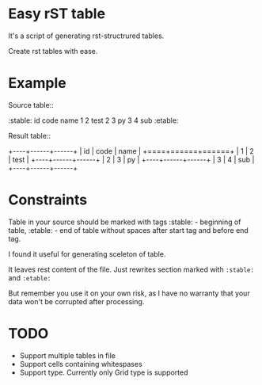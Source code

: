 Easy rST table
==============

It's a script of generating rst-structrured tables.

Create rst tables with ease.

**Example**
===========

Source table::

:stable:
id code name
1 2 test
2 3 py
3 4 sub
:etable:

Result table::

+----+------+------+
| id | code | name |
+====+======+======+
|  1 |    2 | test |
+----+------+------+
|  2 |    3 |   py |
+----+------+------+
|  3 |    4 |  sub |
+----+------+------+


Constraints
===========

Table in your source should be marked with tags :stable: - beginning of table,
:etable: - end of table without spaces after start tag and before end tag.

I found it useful for generating sceleton of table.

It leaves rest content of the file. Just rewrites section marked with `:stable:` and `:etable:`

But remember you use it on your own risk, as I have no warranty that your data won't be corrupted after
processing.

TODO
====

- Support multiple tables in file
- Support cells containing whitespases
- Support type. Currently only Grid type is supported

